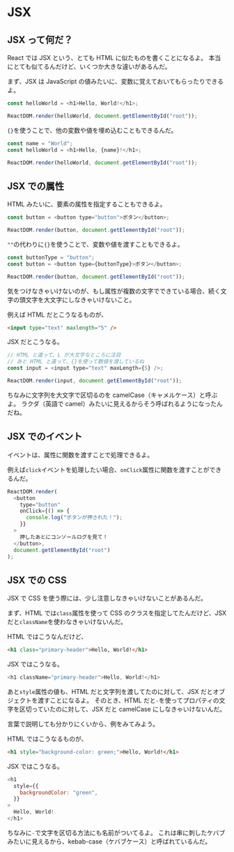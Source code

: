 # JSX

## JSX って何だ？

React では JSX という、とても HTML に似たものを書くことになるよ。
本当にとても似てるんだけど、いくつか大きな違いがあるんだ。

まず、JSX は JavaScript の値みたいに、変数に覚えておいてもらったりできるよ。

```javascript
const helloWorld = <h1>Hello, World!</h1>;

ReactDOM.render(helloWorld, document.getElementById("root"));
```

`{}`を使うことで、他の変数や値を埋め込むこともできるんだ。

```javascript
const name = "World";
const helloWorld = <h1>Hello, {name}!</h1>;

ReactDOM.render(helloWorld, document.getElementById("root"));
```

## JSX での属性

HTML みたいに、要素の属性を指定することもできるよ。

```javascript
const button = <button type="button">ボタン</button>;

ReactDOM.render(button, document.getElementById("root"));
```

`""`の代わりに`{}`を使うことで、変数や値を渡すこともできるよ。

```javascript
const buttonType = "button";
const button = <button type={buttonType}>ボタン</button>;

ReactDOM.render(button, document.getElementById("root"));
```

気をつけなきゃいけないのが、もし属性が複数の文字でできている場合、続く文字の頭文字を大文字にしなきゃいけないこと。

例えば HTML だとこうなるものが、

```html
<input type="text" maxlength="5" />
```

JSX だとこうなる。

```javascript
// HTML と違って、L が大文字なところに注目
// あと HTML と違って、{}を使って数値を渡しているね
const input = <input type="text" maxLength={5} />;

ReactDOM.render(input, document.getElementById("root"));
```

ちなみに文字列を大文字で区切るのを camelCase（キャメルケース）と呼ぶよ。
ラクダ（英語で camel）みたいに見えるからそう呼ばれるようになったんだね。

## JSX でのイベント

イベントは、属性に関数を渡すことで処理できるよ。

例えば`click`イベントを処理したい場合、`onClick`属性に関数を渡すことができるんだ。

```javascript
ReactDOM.render(
  <button
    type="button"
    onClick={() => {
      console.log("ボタンが押された！");
    }}
  >
    押したあとにコンソールログを見て！
  </button>,
  document.getElementById("root")
);
```

## JSX での CSS

JSX で CSS を使う際には、少し注意しなきゃいけないことがあるんだ。

まず、HTML では`class`属性を使って CSS のクラスを指定してたんだけど、JSX だと`className`を使わなきゃいけないんだ。

HTML ではこうなんだけど、

```html
<h1 class="primary-header">Hello, World!</h1>
```

JSX ではこうなる。

```javascript
<h1 className="primary-header">Hello, World!</h1>
```

あと`style`属性の値も、HTML だと文字列を渡してたのに対して、JSX だとオブジェクトを渡すことになるよ。
そのとき、HTML だと`-`を使ってプロパティの文字を区切っていたのに対して、JSX だと camelCase にしなきゃいけないんだ。

言葉で説明しても分かりにくいから、例をみてみよう。

HTML ではこうなるものが、

```html
<h1 style="background-color: green;">Hello, World!</h1>
```

JSX ではこうなる。

```javascript
<h1
  style={{
    backgroundColor: "green",
  }}
>
  Hello, World!
</h1>
```

ちなみに`-`で文字を区切る方法にも名前がついてるよ。
これは串に刺したケバブみたいに見えるから、kebab-case（ケバブケース）と呼ばれているんだ。
